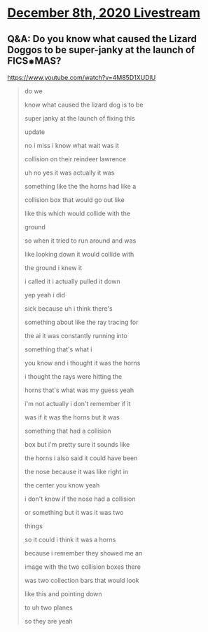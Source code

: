 # [December 8th, 2020 Livestream](../2020-12-08.md)
## Q&A: Do you know what caused the Lizard Doggos to be super-janky at the launch of FICS⁕MAS?
https://www.youtube.com/watch?v=4M85D1XUDlU
> do we
> 
> know what caused the lizard dog is to be
> 
> super janky at the launch of fixing this
> 
> update
> 
> no i miss i know what wait was it
> 
> collision on their reindeer lawrence
> 
> uh no yes it was actually it was
> 
> something like the the horns had like a
> 
> collision box that would go out like
> 
> like this which would collide with the
> 
> ground
> 
> so when it tried to run around and was
> 
> like looking down it would collide with
> 
> the ground i knew it
> 
> i called it i actually pulled it down
> 
> yep yeah i did
> 
> sick because uh i think there's
> 
> something about like the ray tracing for
> 
> the ai it was constantly running into
> 
> something that's what i
> 
> you know and i thought it was the horns
> 
> i thought the rays were hitting the
> 
> horns that's what was my guess yeah
> 
> i'm not actually i don't remember if it
> 
> was if it was the horns but it was
> 
> something that had a collision
> 
> box but i'm pretty sure it sounds like
> 
> the horns i also said it could have been
> 
> the nose because it was like right in
> 
> the center you know yeah
> 
> i don't know if the nose had a collision
> 
> or something but it was it was two
> 
> things
> 
> so it could i think it was a horns
> 
> because i remember they showed me an
> 
> image with the two collision boxes there
> 
> was two collection bars that would look
> 
> like this and pointing down
> 
> to uh two planes
> 
> so they are yeah
> 
